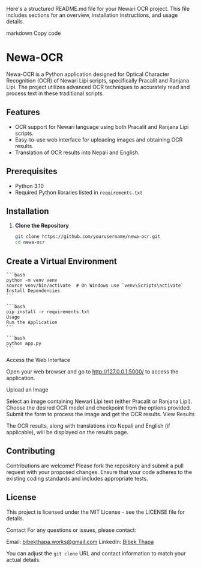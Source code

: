 Here's a structured README.md file for your Newari OCR project. This file includes sections for an overview, installation instructions, and usage details.

markdown
Copy code
# Newa-OCR

Newa-OCR is a Python application designed for Optical Character Recognition (OCR) of Newari Lipi scripts, specifically Pracalit and Ranjana Lipi. The project utilizes advanced OCR techniques to accurately read and process text in these traditional scripts.

## Features

- OCR support for Newari language using both Pracalit and Ranjana Lipi scripts.
- Easy-to-use web interface for uploading images and obtaining OCR results.
- Translation of OCR results into Nepali and English.

## Prerequisites

- Python 3.10
- Required Python libraries listed in `requirements.txt`

## Installation

1. **Clone the Repository**

   ```bash
   git clone https://github.com/yourusername/newa-ocr.git
   cd newa-ocr
## Create a Virtual Environment

    ```bash
    python -m venv venv
    source venv/bin/activate  # On Windows use `venv\Scripts\activate`
    Install Dependencies
    ```

    ```bash
    pip install -r requirements.txt
    Usage
    Run the Application
    ```

    ```bash
    python app.py
    ```
    
Access the Web Interface

Open your web browser and go to http://127.0.0.1:5000/ to access the application.

Upload an Image

Select an image containing Newari Lipi text (either Pracalit or Ranjana Lipi).
Choose the desired OCR model and checkpoint from the options provided.
Submit the form to process the image and get the OCR results.
View Results

The OCR results, along with translations into Nepali and English (if applicable), will be displayed on the results page.

## Contributing
Contributions are welcome! Please fork the repository and submit a pull request with your proposed changes. Ensure that your code adheres to the existing coding standards and includes appropriate tests.

## License
This project is licensed under the MIT License - see the LICENSE file for details.

Contact
For any questions or issues, please contact:

Email: bibekthapa.works@gmail.com
LinkedIn: [Bibek Thapa](https://www.linkedin.com/in/bibek-thapa-sb1129/)

You can adjust the `git clone` URL and contact information to match your actual details.